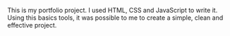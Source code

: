 This is my portfolio project. I used HTML, CSS and JavaScript to write it. Using this basics tools, it was possible to me to create a simple, clean and effective project. 
